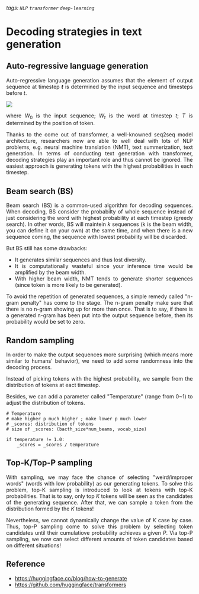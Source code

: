 ###### tags: `NLP`  `transformer` `deep-learning` 
# Decoding strategies in text generation

## Auto-regressive language generation
<div style='text-align: justify;'>
<p>

Auto-regressive language generation assumes that the element  of output sequence at timestep **_t_** is determined by the input sequence and timesteps before $t$.

![](https://i.imgur.com/JKrMxhT.png)

where $W_0$ is the input sequence; $W_t$ is the word at timestep $t$; $T$ is determined by the position of <EOS> token.

</p>
</div>

<div style='text-align: justify;'>
<p>

Thanks to the come out of transformer, a well-knowned seq2seq model architecture, researchers now are able to well deal with lots of NLP problems, e.g. neural machine translation (NMT), text summerization, text generation. In terms of conducting text generation with transformer, decoding strategies play an important role and thus cannot be ignored. The easiest approach is generating tokens with the highest probabilities in each timestep.

</p>
</div>

## Beam search (BS)
<div style='text-align: justify;'>
<p>

Beam search (BS) is a common-used algorithm for decoding sequences. When decoding, BS consider the probabilty of whole sequence instead of just considering the word with highest probability at each timestep (greedy search). In other words, BS will maintein $k$ sequences (k is the beam width, you can define it on your own) at the same time, and when there is a new sequence coming, the sequence with lowest probability will be discarded.

But BS still has some drawbacks:
- It generates similar sequences and thus lost diversity.
- It is computationally wasteful since your inference time would be amplified by the beam width.
- With higher beam width, NMT tends to generate shorter sequences (since <EOS> token is more likely to be generated).

To avoid the repetition of generated sequences, a simple remedy called "n-gram penalty" has come to the stage. The n-gram penalty make sure that there is no n-gram showing up for more than once. That is to say, if there is a generated n-gram has been put into the output sequence before, then its probability would be set to zero.


</p>
</div>

## Random sampling
<div style='text-align: justify;'>
<p>

In order to make the output sequences more surprising (which means more similar to humans' behavior), we need to add some randomness into the decoding process.

Instead of picking tokens with the highest probability, we sample from the distribution of tokens at eact timestep.

Besides, we can add a parameter called "Temperature" (range from 0~1) to adjust the distribution of tokens.

```
# Temperature
# make higher p much higher ; make lower p much lower
# _scores: distribution of tokens
# size of _scores: (bacth_size*num_beams, vocab_size)

if temperature != 1.0:
    _scores = _scores / temperature
```

</p>
</div>

## Top-K/Top-P sampling
<div style='text-align: justify;'>
<p>

With sampling, we may face the chance of selecting "weird/improper words" (words with low probability) as our generating tokens. To solve this problem, top-K sampling is introduced to look at tokens with top-K probabilities. That is to say, only top $K$ tokens will be seen as the candidates of the generating sequence. After that, we can sample a token from the distribution formed by the $K$ tokens!

Nevertheless, we cannot dynamically change the value of $K$ case by case. Thus, top-P sampling come to solve this problem by selecting token candidates until their cumulatiove probability achieves a given $P$. Via top-P sampling, we now can select different amounts of token candidates based on different situations!

</p>
</div>


## Reference
- https://huggingface.co/blog/how-to-generate
- https://github.com/huggingface/transformers

